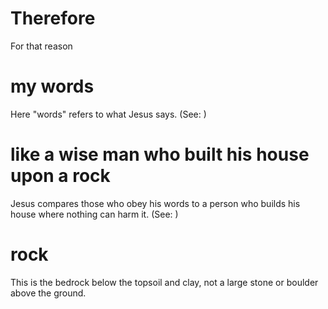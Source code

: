 
# Therefore
For that reason

# my words
Here "words" refers to what Jesus says. (See: )

# like a wise man who built his house upon a rock
Jesus compares those who obey his words to a person who builds his house where nothing can harm it. (See: )

# rock
This is the bedrock below the topsoil and clay, not a large stone or boulder above the ground.